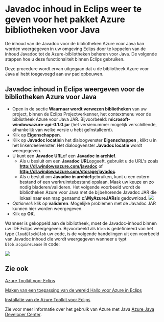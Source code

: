 <properties
    pageTitle="Javadoc inhoud in Eclips weer te geven voor het pakket Azure bibliotheken voor Java"
    description="Hoe u de inhoud van de Javadoc weergeven voor de bibliotheken Azure in Eclips."
    services=""
    documentationCenter="java"
    authors="rmcmurray"
    manager="wpickett"
    editor=""/>

<tags
    ms.service="multiple"
    ms.workload="na"
    ms.tgt_pltfrm="multiple"
    ms.devlang="Java"
    ms.topic="article"
    ms.date="08/11/2016" 
    ms.author="robmcm"/>

<!-- Legacy MSDN URL = https://msdn.microsoft.com/library/azure/hh698319.aspx -->

# <a name="displaying-javadoc-content-in-eclipse-for-the-azure-libraries-package-for-java"></a>Javadoc inhoud in Eclips weer te geven voor het pakket Azure bibliotheken voor Java #

De inhoud van de Javadoc voor de bibliotheken Azure voor Java kan worden weergegeven in uw omgeving Eclips door te koppelen van de inhoud Javadoc tot de Azure-bibliotheken beheren voor Java. De volgende stappen hoe u deze functionaliteit binnen Eclips gebruiken.

Deze procedure wordt ervan uitgegaan dat u de bibliotheek Azure voor Java al hebt toegevoegd aan uw pad opbouwen.

## <a name="to-display-javadoc-content-in-eclipse-for-the-azure-libraries-for-java"></a>Javadoc inhoud in Eclips weergeven voor de bibliotheken Azure voor Java ##

* Open in de sectie **Waarnaar wordt verwezen bibliotheken** van uw project, binnen de Eclips Projectverkenner, het contextmenu voor de bibliotheek Azure voor Java JAR. Bijvoorbeeld: **microsoft-windowsazure-api-0.1.0.jar** (het versienummer mogelijk verschillende, afhankelijk van welke versie u hebt geïnstalleerd).
* Klik op **Eigenschappen**.
* Klik op **Javadoc locatie**in het dialoogvenster **Eigenschappen** , klikt u in het linkerdeelvenster. Het dialoogvenster **Javadoc locatie** wordt weergegeven.
* U kunt een **Javadoc URL**of een **Javadoc in archief**.
    * Als u besluit om een **Javadoc URL**opgeeft, gebruikt u de URL's zoals **http://dl.windowsazure.com/javadoc** of **http://dl.windowsazure.com/storage/javadoc**.
    * Als u besluit om **Javadoc in archief**gebruiken, kunt u een extern bestand of een werkruimtebestand opslaan.
    Maak uw keuze en zo nodig bladeren/valideren. Het volgende voorbeeld wordt de bibliotheken Azure voor Java met de bijbehorende Javadoc JAR die lokaal naar een map genaamd **c:\MyAzureJARs**is gedownload.
    ![][ic553487]
* *Optioneel*: klik op **valideren**. Mogelijke problemen met de Javadoc JAR kunnen hier worden weergegeven.
* Klik op **OK**.

Wanneer is gekoppeld aan de bibliotheek, moet de Javadoc-inhoud binnen uw IDE Eclips weergegeven. Bijvoorbeeld als `blob` is gedefinieerd van het type `CloudBlockBlob` uw code, is de volgende handelingen uit een voorbeeld van Javadoc inhoud die wordt weergegeven wanneer u typt `blob.acquireLease` in code:

![][ic553488]

## <a name="see-also"></a>Zie ook ##

[Azure Toolkit voor Eclips][]

[Maken van een toepassing van de wereld Hallo voor Azure in Eclips][]

[Installatie van de Azure Toolkit voor Eclips][] 

Zie voor meer informatie over het gebruik van Azure met Java [Azure Java Developer Center][].

<!-- URL List -->

[Azure Java Developer Center]: http://go.microsoft.com/fwlink/?LinkID=699547
[Azure Toolkit voor Eclips]: http://go.microsoft.com/fwlink/?LinkID=699529
[Maken van een toepassing van de wereld Hallo voor Azure in Eclips]: http://go.microsoft.com/fwlink/?LinkID=699533
[Installatie van de Azure Toolkit voor Eclips]: http://go.microsoft.com/fwlink/?LinkId=699546

<!-- IMG List -->

[ic553487]: ./media/azure-toolkit-for-eclipse-displaying-javadoc-content-for-azure-libraries/ic553487.png
[ic553488]: ./media/azure-toolkit-for-eclipse-displaying-javadoc-content-for-azure-libraries/ic553488.png